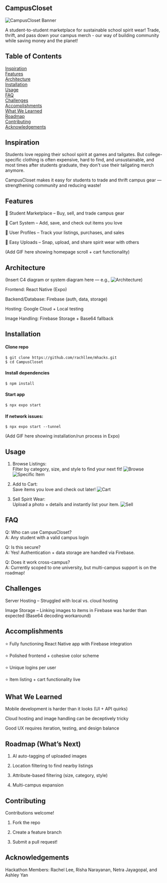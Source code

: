 ## **CampusCloset**

![CampusCloset Banner](logo.png)

A student-to-student marketplace for sustainable school spirit wear!
Trade, thrift, and pass down your campus merch - our way of building community while saving money and the planet!

## **Table of Contents**

[Inspiration](#inspiration)  
[Features](#features)  
[Architecture](#architecture)  
[Installation](#installation)  
[Usage](#usage)  
[FAQ](#faq)  
[Challenges](#challenges)  
[Accomplishments](#accomplishments)  
[What We Learned](#what-we-learned)  
[Roadmap](#roadmap)  
[Contributing](#contributing)  
[Acknowledgements](#acknowledgements)

## **Inspiration**

Students love repping their school spirit at games and tailgates. But college-specific clothing is often expensive, hard to find, and unsustainable, and most times after students graduate, they don't use their tailgating merch anymore.

CampusCloset makes it easy for students to trade and thrift campus gear — strengthening community and reducing waste!

## **Features**

👕 Student Marketplace – Buy, sell, and trade campus gear

🛒 Cart System – Add, save, and check out items you love

🧑 User Profiles – Track your listings, purchases, and sales

📸 Easy Uploads – Snap, upload, and share spirit wear with others

(Add GIF here showing homepage scroll + cart functionality)

## **Architecture**

(Insert C4 diagram or system diagram here — e.g., ![Architecture](assets/architecture.png))

Frontend: React Native (Expo)

Backend/Database: Firebase (auth, data, storage)

Hosting: Google Cloud + Local testing

Image Handling: Firebase Storage + Base64 fallback

## **Installation**

#### Clone repo

```console
$ git clone https://github.com/rachllee/mhacks.git
$ cd CampusCloset
```

#### Install dependencies

```console
$ npm install
```

#### Start app

```console
$ npx expo start
```

#### If network issues:

```console
$ npx expo start --tunnel
```

(Add GIF here showing installation/run process in Expo)

## **Usage**

1. Browse Listings:  
    Filter by category, size, and style to find your next fit!
   ![Browse](home_scroll.jpg)
   ![Specific Item](add_cart.jpg)

2. Add to Cart:  
    Save items you love and check out later!
   ![Cart](cart_screen.jpg)

3. Sell Spirit Wear:  
    Upload a photo + details and instantly list your item.
   ![Sell](sell.jpg)

## **FAQ**

Q: Who can use CampusCloset?  
A: Any student with a valid campus login

Q: Is this secure?  
A: Yes! Authentication + data storage are handled via Firebase.

Q: Does it work cross-campus?  
A: Currently scoped to one university, but multi-campus support is on the roadmap!

## **Challenges**

Server Hosting – Struggled with local vs. cloud hosting

Image Storage – Linking images to items in Firebase was harder than expected (Base64 decoding workaround)

## **Accomplishments**

⭐ Fully functioning React Native app with Firebase integration

⭐ Polished frontend + cohesive color scheme

⭐ Unique logins per user

⭐ Item listing + cart functionality live

## **What We Learned**

Mobile development is harder than it looks (UI + API quirks)

Cloud hosting and image handling can be deceptively tricky

Good UX requires iteration, testing, and design balance

## **Roadmap (What’s Next)**

1. AI auto-tagging of uploaded images

2. Location filtering to find nearby listings

3. Attribute-based filtering (size, category, style)

4. Multi-campus expansion

## **Contributing**

Contributions welcome!

1. Fork the repo

2. Create a feature branch

3. Submit a pull request!

## **Acknowledgements**

Hackathon Members: Rachel Lee, Risha Narayanan, Netra Jayagopal, and Ashley Yan
